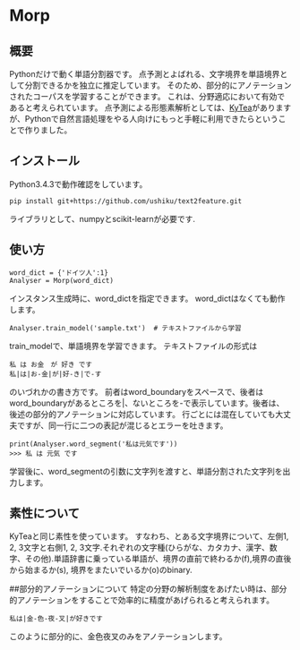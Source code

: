 # Morp

## 概要
Pythonだけで動く単語分割器です。
点予測とよばれる、文字境界を単語境界として分割できるかを独立に推定しています。
そのため、部分的にアノテーションされたコーパスを学習することができます。
これは、分野適応において有効であると考えられています。
点予測による形態素解析としては、[KyTea](http://www.phontron.com/kytea/index-ja.html)がありますが、Pythonで自然言語処理をやる人向けにもっと手軽に利用できたらということで作りました。

## インストール

Python3.4.3で動作確認をしています。
```
pip install git+https://github.com/ushiku/text2feature.git
```
ライブラリとして、numpyとscikit-learnが必要です.



## 使い方
```
word_dict = {'ドイツ人':1}
Analyser = Morp(word_dict)
```
インスタンス生成時に、word_dictを指定できます。 word_dictはなくても動作します。

```
Analyser.train_model('sample.txt')  # テキストファイルから学習
```
train_modelで、単語境界を学習できます。
テキストファイルの形式は
```
私 は お金　が 好き です
私|は|お-金|が|好-き|で-す　　
```
のいづれかの書き方です。
前者はword_boundaryをスペースで、後者はword_boundaryがあるところを|、ないところを-で表示しています。後者は、後述の部分的アノテーションに対応しています。
行ごとには混在していても大丈夫ですが、同一行に二つの表記が混じるとエラーを吐きます。


```
print(Analyser.word_segment('私は元気です'))
>>> 私 は 元気 です
```
学習後に、word_segmentの引数に文字列を渡すと、単語分割された文字列を出力します。

## 素性について
KyTeaと同じ素性を使っています。
すなわち、とある文字境界について、左側1, 2, 3文字と右側1, 2, 3文字.それぞれの文字種(ひらがな、カタカナ、漢字、数字、その他).単語辞書に乗っている単語が、境界の直前で終わるか(f),境界の直後から始まるか(s),
境界をまたいでいるか(o)のbinary.

##部分的アノテーションについて
特定の分野の解析制度をあげたい時は、部分的アノテーションをすることで効率的に精度があげられると考えられます。 
```
私は|金-色-夜-叉|が好きです
```
このように部分的に、金色夜叉のみをアノテーションします。